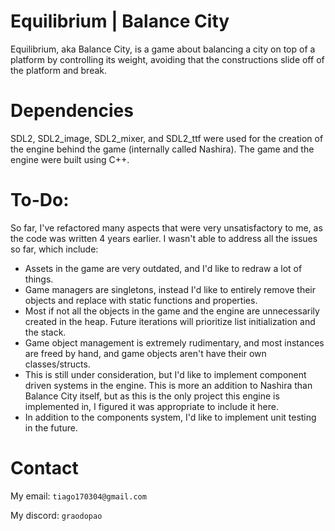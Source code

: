 # Equilibrium | Balance City
Equilibrium, aka Balance City, is a game about balancing a city on top of a platform by controlling its weight, avoiding that the constructions slide off of the platform and break.

# Dependencies
SDL2, SDL2_image, SDL2_mixer, and SDL2_ttf were used for the creation of the engine behind the game (internally called Nashira). The game and the engine were built using C++.

# To-Do:
So far, I've refactored many aspects that were very unsatisfactory to me, as the code was written 4 years earlier. I wasn't able to address all the issues so far, which include:

- Assets in the game are very outdated, and I'd like to redraw a lot of things.
- Game managers are singletons, instead I'd like to entirely remove their objects and replace with static functions and properties.
- Most if not all the objects in the game and the engine are unnecessarily created in the heap. Future iterations will prioritize list initialization and the stack.
- Game object management is extremely rudimentary, and most instances are freed by hand, and game objects aren't have their own classes/structs.
- This is still under consideration, but I'd like to implement component driven systems in the engine. This is more an addition to Nashira than Balance City itself, but as this is the only project this engine is implemented in, I figured it was appropriate to include it here.
- In addition to the  components system, I'd like to implement unit testing in the future.

# Contact
My email: `tiago170304@gmail.com`

My discord: `graodopao`